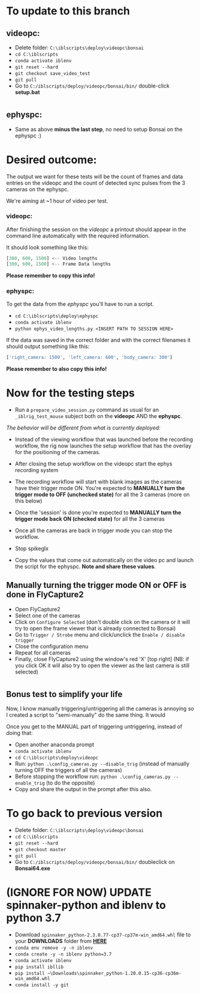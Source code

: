 # To update to this branch 
## **videopc**:
- Delete folder: `C:\iblscripts\deploy\videopc\bonsai`
- `cd C:\iblscripts`
- `conda activate iblenv`
- `git reset --hard`
- `git checkout save_video_test`
- `git pull`
- Go to `C:/iblscripts/deploy/videopc/bonsai/bin/` double-click **setup.bat**
# 
## **ephyspc**:
- Same as above **minus the last step**, no need to setup Bonsai on the ephyspc :)
#
# Desired outcome:
The output we want for these tests will be the count of frames and data entries on the videopc and the count of detected sync pulses from the 3 cameras on the ephyspc.

We're aiming at ~1 hour of video per test.
### videopc:
After finishing the session on the *videopc* a printout should appear in the command line automatically with the required information. 

It should look something like this:

```python
[300, 600, 1500] <-- Video lengths
[300, 600, 1500] <-- Frame Data lengths
```
**Please remember to copy this info!**
### ephyspc:
To get the data from the *ephyspc* you'll have to run a script.
    
  - `cd C:\iblscripts\deploy\ephyspc`
  - `conda activate iblenv`
  - `python ephys_video_lengths.py <INSERT PATH TO SESSION HERE>`
  
If the data was saved in the correct folder and with the correct filenames it should output something like this:

```python
['right_camera: 1500', 'left_camera: 600', 'body_camera: 300']
```
**Please remember to also copy this info!**
#
# **Now for the testing steps**
- Run a `prepare_video_session.py` command as usual for an `_iblrig_test_mouse` subject both on the **videopc** AND the **ephyspc**.

*The behavior will be different from what is currently deployed:*
- Instead of the viewing workflow that was launched before the recording workflow, the rig now launches the setup workflow that has the overlay for the positioning of the cameras.

- After closing the setup workflow on the videopc start the ephys recording system

- The recording workflow will start with blank images as the cameras have their trigger mode ON. You're expected to **MANUALLY turn the trigger mode to OFF (unchecked state)** for all the 3 cameras (more on this below)

- Once the 'session' is done you're expected to **MANUALLY turn the trigger mode back ON (checked state)** for all the 3 cameras 

- Once all the cameras are back in trigger mode you can stop the workflow.
- Stop spikeglx
   
- Copy the values that come out automatically on the video pc and launch the script for the ephyspc. **Note and share these values**.


## Manually turning the trigger mode ON or OFF is done in FlyCapture2
- Open FlyCapture2
- Select one of the cameras
- Click on `Configure Selected` (don't double click on the camera or it will try to open the frame viewer that is already connected to Bonsai)
- Go to `Trigger / Strobe` menu and click/unclick the `Enable / disable trigger`
- Close the configuration menu
- Repeat for all cameras
- Finally, close FlyCapture2 using the window's red 'X' [top right] (NB: if you click OK it will also try to open the viewer as the last camera is still selected)
#
## **Bonus test to simplify your life**
Now, I know manually triggering/untriggering all the cameras is annoying so I created a script to "semi-manually" do the same thing. It would

Once you get to the MANUAL part of triggering untriggering, instead of doing that:
- Open another anaconda prompt
- `conda activate iblenv`
- `cd C:\iblscripts\deploy\videopc`
- Run: `python .\config_cameras.py --disable_trig` (instead of manually turning OFF the triggers of all the cameras)
- Before stopping the workflow run: `python .\config_cameras.py --enable_trig` (to do the opposite)
- Copy and share the output in the prompt after this also.
#
# To go back to previous version
- Delete folder: `C:\iblscripts\deploy\videopc\bonsai`
- `cd C:\iblscripts`
- `git reset --hard`
- `git checkout master`
- `git pull`
- Go to `C:/iblscripts/deploy/videopc/bonsai/bin/` doubleclick on **Bonsai64.exe**
# 
# 
# 
# 
# (IGNORE FOR NOW) UPDATE spinnaker-python and iblenv to python 3.7
- Download `spinnaker_python-2.3.0.77-cp37-cp37m-win_amd64.whl` file to your **DOWNLOADS** folder
from [**HERE**](https://drive.google.com/file/d/1-voz7KN2jD_njjQ8Y2CLqQBGO461HLB_/view?usp=sharing)
- `conda env remove -y -n iblenv`
- `conda create -y -n iblenv python=3.7`
- `conda activate iblenv`
- `pip install ibllib`
- `pip install ~\Downloads\spinnaker_python-1.20.0.15-cp36-cp36m-win_amd64.whl`
- `conda install -y git`
# 
